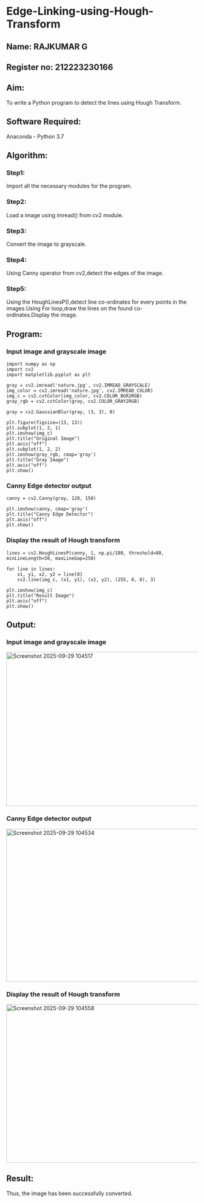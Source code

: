 # Edge-Linking-using-Hough-Transform
## Name: RAJKUMAR G
## Register no: 212223230166
## Aim:
To write a Python program to detect the lines using Hough Transform.

## Software Required:
Anaconda - Python 3.7

## Algorithm:
### Step1:
Import all the necessary modules for the program.

### Step2:
Load a image using imread() from cv2 module.

### Step3:
Convert the image to grayscale.

### Step4:
Using Canny operator from cv2,detect the edges of the image.

### Step5:
Using the HoughLinesP(),detect line co-ordinates for every points in the images.Using For loop,draw the lines on the found co-ordinates.Display the image.

## Program:
### Input image and grayscale image
```
import numpy as np
import cv2
import matplotlib.pyplot as plt

gray = cv2.imread('nature.jpg', cv2.IMREAD_GRAYSCALE)
img_color = cv2.imread('nature.jpg', cv2.IMREAD_COLOR)
img_c = cv2.cvtColor(img_color, cv2.COLOR_BGR2RGB)
gray_rgb = cv2.cvtColor(gray, cv2.COLOR_GRAY2RGB)

gray = cv2.GaussianBlur(gray, (3, 3), 0)

plt.figure(figsize=(13, 13))
plt.subplot(1, 2, 1)
plt.imshow(img_c)
plt.title("Original Image")
plt.axis("off")
plt.subplot(1, 2, 2)
plt.imshow(gray_rgb, cmap='gray')
plt.title("Gray Image")
plt.axis("off")
plt.show()
```
### Canny Edge detector output
```
canny = cv2.Canny(gray, 120, 150)

plt.imshow(canny, cmap='gray')
plt.title("Canny Edge Detector")
plt.axis("off")
plt.show()
```
### Display the result of Hough transform
```
lines = cv2.HoughLinesP(canny, 1, np.pi/180, threshold=80, minLineLength=50, maxLineGap=250)

for line in lines:
    x1, y1, x2, y2 = line[0]
    cv2.line(img_c, (x1, y1), (x2, y2), (255, 0, 0), 3)

plt.imshow(img_c)
plt.title("Result Image")
plt.axis("off")
plt.show()
```
## Output:

### Input image and grayscale image
<img width="1302" height="405" alt="Screenshot 2025-09-29 104517" src="https://github.com/user-attachments/assets/9d54c725-8687-494e-bc89-4e9286214f57" />

### Canny Edge detector output
<img width="662" height="402" alt="Screenshot 2025-09-29 104534" src="https://github.com/user-attachments/assets/6372c855-cd29-43b6-bd12-f8a44071fd6e" />

### Display the result of Hough transform
<img width="661" height="417" alt="Screenshot 2025-09-29 104558" src="https://github.com/user-attachments/assets/bdf6be03-ee96-4dbd-85c0-f5655776b2df" />

## Result:
Thus, the image has been successfully converted.
